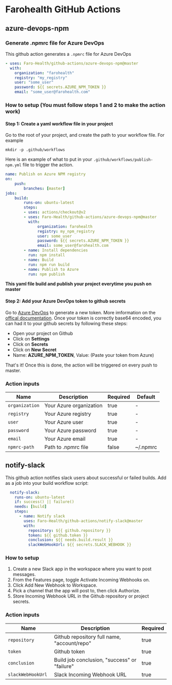 # Farohealth GitHub Actions

## azure-devops-npm

### Generate .npmrc file for Azure DevOps

This github action generates a `.npmrc` file for Azure DevOps

```yaml
- uses: Faro-Health/github-actions/azure-devops-npm@master
  with:
    organization: "farohealth"
    registry: "my_registry"
    user: "some_user"
    password: ${{ secrets.AZURE_NPM_TOKEN }}
    email: "some_user@farohealth.com"
```
### How to setup (You must follow steps 1 and 2 to make the action work)
#### **Step 1**: Create a yaml workflow file in your project
Go to the root of your project, and create the path to your workflow file. For example

```
mkdir -p .github/workflows
```

Here is an example of what to put in your `.github/workflows/publish-npm.yml` file to trigger the action.

```yaml
name: Publish on Azure NPM registry
on:
    push:
        branches: [master]
jobs:
    build:
        runs-on: ubuntu-latest
        steps:
        - uses: actions/checkout@v2
        - uses: Faro-Health/github-actions/azure-devops-npm@master
          with:
              organization: farohealth
              registry: my_npm_registry
              user: some_user
              password: ${{ secrets.AZURE_NPM_TOKEN }}
              email: some_user@farohealth.com
        - name: Install dependencies
          run: npm install
        - name: Build
          run: npm run build
        - name: Publish to Azure
          run: npm publish
```
**This yaml file build and publish your project everytime you push on master**

#### **Step 2:** Add your Azure DevOps token to github secrets
Go to [Azure DevOps](https://dev.azure.com) to generate a new token. More imformation on the [offical documentation](https://docs.microsoft.com/en-us/azure/devops/organizations/accounts/use-personal-access-tokens-to-authenticate?view=azure-devops&tabs=preview-page). Once your token is correctly base64 encoded, you can had it to your github secrets by following these steps:

-   Open your project on Github
-   Click on **Settings**
-   Click on **Secrets**
-   Click on **New Secret**
-   Name: **AZURE_NPM_TOKEN**, Value: (Paste your token from Azure)

That's it! Once this is done, the action will be triggered on every push to master.

### Action inputs

| Name              | Description                                          | Required | Default  |
| ----------------- | ---------------------------------------------------- | -------- |----------|
| `organization`    | Your Azure organization                              | true     |    -     |
| `registry`        | Your Azure registry                                  | true     |    -     |
| `user`            | Your Azure user                                      | true     |    -     |
| `password `       | Your Azure password                                  | true     |    -     |
| `email`           | Your Azure email                                     | true     |    -     |
| `npmrc-path`      | Path to .npmrc file                                  | false    | ~/.npmrc |

## notify-slack

This github action notifies slack users about successful or failed builds. Add as a job into your build workflow script:

```yaml
  notify-slack:
    runs-on: ubuntu-latest
    if: success() || failure()
    needs: [build]
    steps:
      - name: Notify slack
        uses: Faro-Health/github-actions/notify-slack@master
        with:
          repository: ${{ github.repository }}
          token: ${{ github.token }}
          conclusion: ${{ needs.build.result }}
          slackWebHookUrl: ${{ secrets.SLACK_WEBHOOK }}
```

### How to setup
1. Create a new Slack app in the workspace where you want to post messages.
2. From the Features page, toggle Activate Incoming Webhooks on.
3. Click Add New Webhook to Workspace.
4. Pick a channel that the app will post to, then click Authorize.
5. Store Incoming Webhook URL in the Github repository or project secrets.

### Action inputs
| Name              | Description                                          | Required |
| ----------------- | ---------------------------------------------------- | -------- |
| `repository`      | Github repository full name, "account/repo"          | true     |
| `token`           | Github token                                         | true     |
| `conclusion`      | Build job conclusion, "success" or "failure"         | true     |
| `slackWebHookUrl `| Slack Incoming Webhook URL                           | true     |
